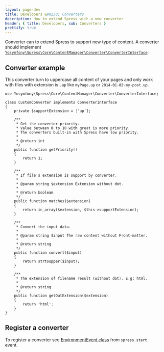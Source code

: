 ```yaml
---
layout: page-dev
title: Developers &#8250; Converters
description: How to extend Spress with a new converter
header: { title: Developers, sub: Converters }
prettify: true
---
```

Converter can to extend Spress to support new type of content. A converter should
implement [`Yosymfony\Spress\Core\ContentManager\Converter\ConverterInterface`][ConverterInterface]:

## Converter example

This converter turn to uppercase all content of your 
pages and only work with files with extension is `.up` like `myPage.up` or
`2014-01-02-my-post.up`.

```
use Yosymfony\Spress\Core\ContentManager\Converter\ConverterInterface;

class CustomConverter implements ConverterInterface
{
    private $supportExtension = ['up'];
    
    /**
     * Get the converter priority.
     * Value between 0 to 10 with great is more priority.
     * The converters built-in with Spress have low priority.
     * 
     * @return int
     */
    public function getPriority()
    {
        return 1;
    }
    
    /**
     * If file's extension is support by converter.
     * 
     * @param string $extension Extension without dot.
     * 
     * @return boolean
     */
    public function matches($extension)
    {
        return in_array($extension, $this->supportExtension);
    }
    
    /**
     * Convert the input data.
     * 
     * @param string $input The raw content without Front-matter.
     * 
     * @return string
     */
    public function convert($input)
    {
        return strtoupper($input);
    }
    
    /**
     * The extension of filename result (without dot). E.g: html.
     * 
     * @return string
     */
    public function getOutExtension($extension)
    {
        return 'html';
    }
}
```

## Register a converter

To register a converter see 
[EnvironmentEvent class](/docs/2.0/developers/events-list/#add-new-converter) from
`spress.start` event.

[ConverterInterface]: https://github.com/spress/Spress/blob/master/src/Core/ContentManager/Converter/ConverterInterface.php